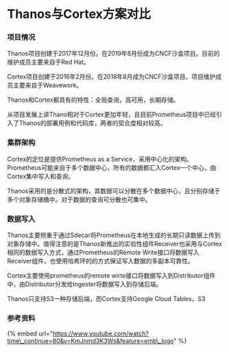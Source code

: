 # Thanos与Cortex方案对比

### 项目情况

Thanos项目创建于2017年12月份。在2019年8月份成为CNCF沙盒项目。目前的维护成员主要来自于Red Hat。

Cortex项目创建于2016年2月份。在2018年8月成为CNCF沙盒项目。项目维护成员主要来自于Weavework。

Thanos和Cortex都具有的特性：全局查询，高可用，长期存储。

从项目发展上讲Thano相对于Cortex更加年轻，且目前Prometheus项目中已经引入了Thanos的部署用例和代码库，两者的契合度相对较高。

### 集群架构

Cortex的定位是提供Prometheus as a Service，采用中心化的架构。Prometheus可能来自于多个数据中心，所有的数据都汇入Cortex一个中心，由Cortex集中写入和查询。

Thanos采用的是分散式的架构，其数据可以分散在多个数据中心，且分别存储于多个对象存储桶中。对于数据的查询可分散也可集中。

### 数据写入

Thanos主要侧重于通过Sdecar将Prometheus在本地生成的长期只读数据上传到对象存储中。值得注意的是Thanos新推出的实验性组件Receiver也采用与Cortex相同的数据写入方式，通过Prometheus的Remote Write接口将数据写入Receiver组件，也使用哈希环的的方式保证写入数据的多副本可靠性。

Cortex主要使用prometheus的remote wirte接口将数据写入到Distributor组件中，由Distributor分发给Ingester将数据写入到存储后端。

Thanos只支持S3一种存储后端，而Cortex支持Google Cloud Tables，S3

### 参考资料

{% embed url="https://www.youtube.com/watch?time\_continue=80&v=KmJnmd3K3Ws&feature=emb\_logo" %}



